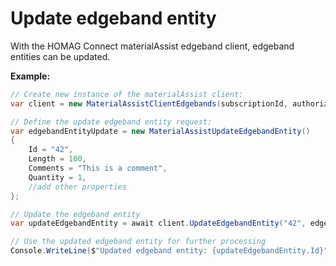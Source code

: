 # Update edgeband entity

With the HOMAG Connect materialAssist edgeband client, edgeband entities can be updated. 

<strong>Example:</strong>

```csharp
// Create new instance of the materialAssist client:
var client = new MaterialAssistClientEdgebands(subscriptionId, authorizationKey);

// Define the update edgeband entity request:
var edgebandEntityUpdate = new MaterialAssistUpdateEdgebandEntity()
{
    Id = "42",
    Length = 100,
    Comments = "This is a comment",
    Quantity = 1,
    //add other properties
};

// Update the edgeband entity
var updateEdgebandEntity = await client.UpdateEdgebandEntity("42", edgebandEntityUpdate);

// Use the updated edgeband entity for further processing
Console.WriteLine($"Updated edgeband entity: {updateEdgebandEntity.Id}");
```
